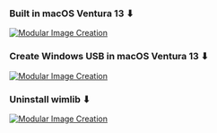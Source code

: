 ### Built in macOS Ventura 13 ⬇︎
[![Modular Image Creation](https://user-images.githubusercontent.com/6248794/180882015-aa6209bd-a10d-4a1e-85cf-d9729b8e0efc.png)](https://youtu.be/WKq97EguncY)

### Create Windows USB in macOS Ventura 13 ⬇︎
[![Modular Image Creation](https://user-images.githubusercontent.com/6248794/180882015-aa6209bd-a10d-4a1e-85cf-d9729b8e0efc.png)](https://youtu.be/T6Zm0yAiW8U)


### Uninstall wimlib ⬇︎
[![Modular Image Creation](https://user-images.githubusercontent.com/6248794/180882015-aa6209bd-a10d-4a1e-85cf-d9729b8e0efc.png)](https://youtu.be/mChL3d3uMWc)

